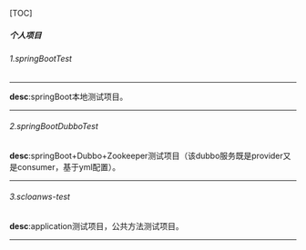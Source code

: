 [TOC]

##### 个人项目

###### 1.springBootTest

***

**desc**:springBoot本地测试项目。

***

###### 2.springBootDubboTest

**desc**:springBoot+Dubbo+Zookeeper测试项目（该dubbo服务既是provider又是consumer，基于yml配置）。

***

###### 3.scloanws-test

**desc**:application测试项目，公共方法测试项目。

***

